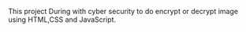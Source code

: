 This project During with cyber security to do encrypt or decrypt image using HTML,CSS and JavaScript.
